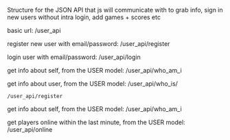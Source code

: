 Structure for the JSON API that js will communicate with to grab info, sign in new users without intra login, add games + scores etc

basic url:
	/user_api

register new user with email/password:
	/user_api/register

login user with email/password:
	/user_api/login

get info about self, from the USER model:
	/user_api/who_am_i

get info about user, from the USER model:
	/user_api/who_is/<username>

	/user_api/register

get info about self, from the USER model:
	/user_api/who_am_i

get players online within the last minute, from the USER model:
	/user_api/online